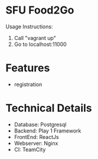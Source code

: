 # SFU Food2Go

Usage Instructions:
1. Call "vagrant up"
2. Go to localhost:11000

# Features

- registration

# Technical Details

- Database: Postgresql
- Backend: Play 1 Framework
- FrontEnd: ReactJs
- Webserver: Nginx
- CI: TeamCity
